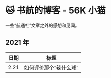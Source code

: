 # 🐱 书航的博客 - 56K 小猫

一些“航通社”文章之外的感想和见闻。

## 2021 年

| 日期 | 标题                                      |
| ---- | ----------------------------------------- |
| 2.21 | [如何评价那个“辣什么球”](/blog/2021/0221) |


